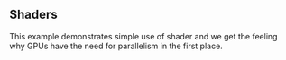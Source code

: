 Shaders
-------

This example demonstrates simple use of shader and we get the feeling why GPUs have the need for parallelism in the first place.